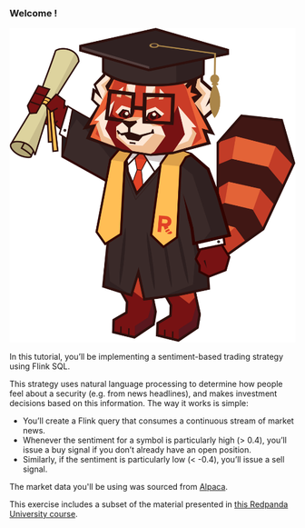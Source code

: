 
<br>

### Welcome !

![Graduate Panda](./images/graduate-panda.svg)

In this tutorial, you’ll be implementing a sentiment-based trading strategy using Flink SQL.

This strategy uses natural language processing to determine how people feel about a security (e.g. from news headlines), and makes investment decisions based on this information. The way it works is simple:

- You’ll create a Flink query that consumes a continuous stream of market news.
- Whenever the sentiment for a symbol is particularly high (> 0.4), you’ll issue a buy signal if you don’t already have an open position.
- Similarly, if the sentiment is particularly low (< -0.4), you’ll issue a sell signal.

The market data you'll be using was sourced from <a href="https://alpaca.markets" target="_blank">Alpaca</a>.

This exercise includes a subset of the material presented in <a href="https://university.redpanda.com/courses/use-cases-algorithmic-trading" target="_blank">this Redpanda University course</a>.
